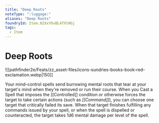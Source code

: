 ```yaml
---
title: "Deep Roots"
noteType: ":luggage:"
aliases: "Deep Roots"
foundryId: Item.0ZXxYOvBL4TXtHGj
tags:
  - Item
---
```


# Deep Roots
![[pathfinder2e/Feats/zz_asset-files/icons-sundries-books-book-red-exclamation.webp|150]]

Your mind-control spells send burrowing mental roots that tear at your target's mind when they're removed or run their course. When you Cast a Spell that imposes the [[Controlled]] condition or otherwise forces the target to take certain actions (such as _[[Command]]_), you can choose one target that critically failed its save. When that target finishes fulfilling any commands issued by your spell, or when the spell is dispelled or counteracted, the target takes 1d6 mental damage per level of the spell.
